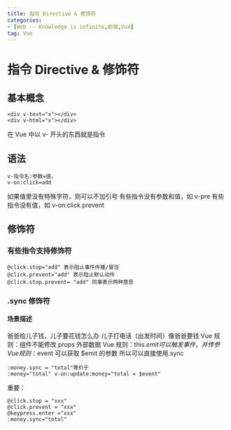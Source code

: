 ```yaml
---
title: 指令 Directive & 修饰符
categories: 
- [Web -- Knowledge is infinite,前端,Vue]
tag: Vue
---
```

# 指令 Directive & 修饰符
## 基本概念
```vue
<div v-text="x"></div>
<div v-html="x"></div>
```
在 Vue 中以 v- 开头的东西就是指令
## 语法
```vue
v-指令名:参数=值，
v-on:click=add
```
如果值里没有特殊字符，则可以不加引号
有些指令没有参数和值，如 v-pre
有些指令没有值，如 v-on:click.prevent
## 修饰符
### 有些指令支持修饰符
```vue
@click.stop="add" 表示阻止事件传播/冒泡
@click.prevent="add" 表示阻止默认动作
@click.stop.prevent= "add" 同事表示两种意思
```
### .sync 修饰符
#### 场景描述
爸爸给儿子钱，儿子要花钱怎么办
儿子打电话（出发时间）像爸爸要钱
Vue 规则：组件不能修改 props 外部数据
Vue 规则：this.$emit 可以触发事件，并传参
Vue 规则：$event 可以获取 $emit 的参数
所以可以直接使用.sync
```vue
:money.sync = "total"等价于
:money="total" v-on:update:money="total = $event"
```
重要：
```vue
@click.stop = "xxx"
@click.prevent = "xxx"
@keypress.enter ="xxx"
:money.sync="total"
```
